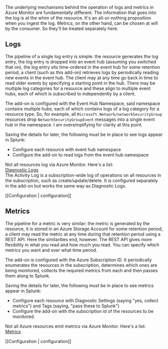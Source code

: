 The underlying mechanisms behind the operation of logs and metrics in Azure Monitor are fundamentally different. The information that goes into the log is at the whim of the resource. It's an all-or-nothing proposition when you ingest the log. Metrics, on the other hand, can be chosen at will by the consumer. So they'll be treated separately here. 

## Logs
The pipeline of a single log entry is simple: the resource generates the log entry, the log entry is dropped into an event hub (assuming you switched that on), the log entry sits time-ordered in the event hub for some retention period, a client (such as this add-on) retrieves logs by periodically reading new events in the event hub. The client may at any time go back in time to read older events by specifying a starting point in the hub. There may be multiple log categories for a resource and these align to multiple event hubs, each of which is subscribed to independently by a client.

The add-on is configured with the Event Hub Namespace, said namespace contains multiple hubs, each of which contains logs of a log category for a resource type. So, for example, all `Microsoft.Network/networkSecurityGroup` resources drop `NetworkSecurityGroupEvent` messages into a single event hub in the namespace. I am oversimplifying for clarity at this point.

Saving the details for later, the following must be in place to see logs appear in Splunk:  
* Configure each resource with event hub namespace  
* Configure the add-on to read logs from the event hub namespace

Not all resources log via Azure Monitor. Here's a list:  
[Diagnostic Logs](https://docs.microsoft.com/en-us/azure/monitoring-and-diagnostics/monitoring-overview-of-diagnostic-logs#supported-log-categories-per-resource-type)  
The Activity Log is a subscription-wide log of operations on all resources in the subscription, such as create/update/delete. It is configured separately in the add-on but works the same way as Diagnostic Logs.

[[Configuration | configuration]]

## Metrics

The pipeline for a metric is very similar: the metric is generated by the resource, it is stored in an Azure Storage Account for some retention period, a client may read the metric at any time during that retention period using a REST API. Here the similarities end, however. The REST API gives more flexibility in what you read and how much you read. You can specify which metrics you want and over what time period.

The add-on is configured with the Azure Subscription ID. It periodically enumerates the resources in the subscription, determines which ones are being monitored, collects the required metrics from each and then passes them along to Splunk.

Saving the details for later, the following must be in place to see metrics appear in Splunk:
* Configure each resource with Diagnostic Settings (saying "yes, collect metrics") and Tags (saying, "pass these to Splunk")
* Configure the add-on with the subscription id of the resources to be monitored.

Not all Azure resources emit metrics via Azure Monitor. Here's a list:  
[Metrics](https://docs.microsoft.com/en-us/azure/monitoring-and-diagnostics/monitoring-supported-metrics)  

[[Configuration | configuration]]
